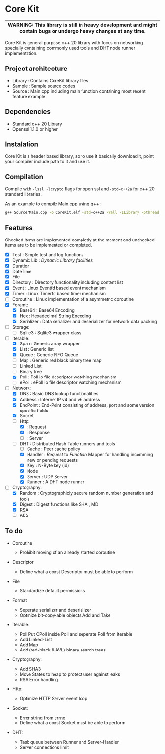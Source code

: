 # Core Kit

| WARNING: This library is still in heavy development and might contain bugs or undergo heavy changes at any time. |
| --- |

Core Kit is general purpose c++ 20 library with focus on networking specially containing commonly used tools and DHT node runner implementation.

## Project architecture

- Library : Contains CoreKit library files
- Sample : Sample source codes
- Source : Main.cpp including main function containing most recent feature example

## Dependencies

- Standard c++ 20 Library
- Openssl 1.1.0 or higher

## Instalation

Core Kit is a header based library, so to use it basically download it, point your compiler include path to it and use it.

## Compilation

Compile with `-lssl -lcrypto` flags for open ssl and `-std=c++2a` for c++ 20 standard libraries.

As an example to compile Main.cpp using g++ :
```sh
g++ Source/Main.cpp -o CoreKit.elf -std=c++2a -Wall -ILibrary -pthread -lssl -lcrypto
```

## Features

Checked items are implemented completly at the moment and unchecked items are to be implemented or completed.

- [x] Test : Simple test and log functions
- [x] Dynamic Lib : _Dynamic Library facilities_
- [x] Duration
- [x] DateTime
- [x] File
- [x] Directory : Directory functionality including content list
- [x] Event : Linux Eventfd based event mechanism
- [x] Timer : Linux Timerfd based timer mechanism
- [ ] Coroutine : Linux implementation of a asymmetric coroutine
- [x] Foramt:
    - [x] Base64 : Base64 Encoding
    - [x] Hex : Hexadecimal String Encoding
    - [x] Serializer : Data serializer and deserializer for network data packing

- [ ] Storage:
    - [ ] Sqlite3 : Sqlite3 wrapper class

- [ ] Iterable:
    - [x] Span : Generic array wrapper
    - [x] List : Generic list
    - [x] Queue : Generic FIFO Queue
    - [ ] Map : Generic red black binary tree map
    - [ ] Linked List
    - [ ] Binary tree
    - [x] Poll : Poll io file descriptor watching mechanism
    - [ ] ePoll : ePoll io file descriptor watching mechanism

- [ ] Network:
    - [x] DNS : Basic DNS lookup functionalities
    - [x] Address : Internet IP v4 and v6 address 
    - [x] EndPoint : End-Point consisting of address, port and some version specific fields 
    - [x] Socket
    - [ ] Http:
        - [x] : Request
        - [x] : Response
        - [ ] : Server

    - [ ] DHT : Distributed Hash Table runners and tools
        - [ ] Cache : Peer cache policy
        - [x] Handler : _Request_ to _Function_ Mapper for handling incomming new or pending requests
        - [x] Key : N-Byte key (id)
        - [x] Node
        - [x] Server : UDP Server
        - [x] Runner : A DHT node runner

- [ ] Cryptography:
    - [x] Random : Cryptographicly secure random number generation and tools
    - [x] Digest : Digest functions like SHA , MD
    - [x] RSA
    - [ ] AES

## To do

- Coroutine
    - Prohibit moving of an already started coroutine

- Descriptor
    - Define what a const Descriptor must be able to perform

- File
    - Standardize default permissions

- Format
    - Seperate serializer and deserializer
    - Optmize bit-copy-able objects Add and Take

- Iterable:
    - Poll Put CPoll inside Poll and seperate Poll from Iterable
    - Add Linked-List
    - Add Map
    - Add (red-black & AVL) binary search trees

- Cryptography:
    - Add SHA3
    - Move States to heap to protect user against leaks
    - RSA Error handling

- Http:
    - Optimize HTTP Server event loop

- Socket:
    - Error string from errno
    - Define what a const Socket must be able to perform

- DHT:
    - Task queue between Runner and Server-Handler
    - Server connections limit